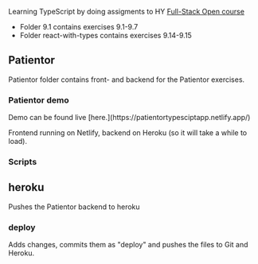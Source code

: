 Learning TypeScript by doing assigments to HY [Full-Stack Open course](https://fullstackopen.com/en/part9)

* Folder 9.1 contains exercises 9.1-9.7
* Folder react-with-types contains exercises 9.14-9.15

<h2>Patientor</h2>
Patientor folder contains front- and backend for the Patientor exercises.

<h3>Patientor demo</h3>
Demo can be found live [here.](https://patientortypesciptapp.netlify.app/)

Frontend running on Netlify, backend on Heroku (so it will take a while to load).

### Scripts

## heroku
Pushes the Patientor backend to heroku

### deploy
Adds changes, commits them as "deploy" and pushes the files to Git and Heroku.

